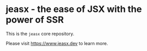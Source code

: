 # jeasx - the ease of JSX with the power of SSR

This is the `jeasx` core repository.

Please visit <https://www.jeasx.dev> to learn more.

